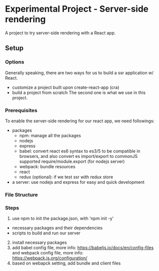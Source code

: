 # Experimental Project - Server-side rendering
A project to try server-side rendering with a React app.


## Setup
### Options
Generally speaking, there are two ways for us to build a ssr application w/ React.
* customize a project built upon create-react-app (cra)
* build a project from scratch
The second one is what we use in this project.

### Prerequisites
To enable the server-side rendering for our react app, we need followings:
* packages
  - npm: manage all the packages
  - nodejs
  - express
  - babel: convert react es6 syntax to es3/5 to be compatible in browsers, and also convert es import/export to commonJS supported require/module.export (for nodejs server)
  - webpack: bundle resources
  - react
  - redux (optional): if we test ssr with redux store
* a server: use nodejs and express for easy and quick development

### File Structure


### Steps
1. use npm to init the package.json, with 'npm init -y'
  - necessary packages and their dependencies
  - scripts to build and run our server
2. install necessary packages
3. add babel config file, more info: https://babeljs.io/docs/en/config-files
   and webpack config file, more info: https://webpack.js.org/configuration/
4. based on webapck setting, add bundle and client files